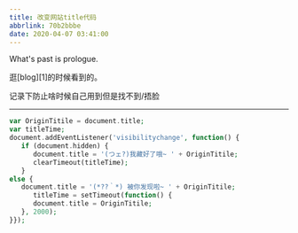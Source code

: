 ```yaml
---
title: 改变网站title代码
abbrlink: 70b2bbbe
date: 2020-04-07 03:41:00
---
```

What's past is prologue.

<!--more-->逛[blog][1]的时候看到的。
记录下防止啥时候自己用到但是找不到/捂脸


----------
```php
var OriginTitile = document.title;
var titleTime;
document.addEventListener('visibilitychange', function() {
   if (document.hidden) {
      document.title = '(つェ?)我藏好了哦~ ' + OriginTitile;
      clearTimeout(titleTime);
   }
else {
   document.title = '(*??｀*) 被你发现啦~ ' + OriginTitile;
      titleTime = setTimeout(function() {
      document.title = OriginTitile;
   }, 2000);
}});
```


[1]: https://www.moeloli.top/archives/moe-title.html